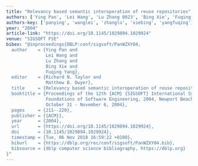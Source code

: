 ```yaml
---
title: "Relevancy based semantic interoperation of reuse repositories"
authors: ['Ying Pan', 'Lei Wang', 'Lu Zhang 0023', 'Bing Xie', 'Fuqing Yang']
authors-key: ['panying', 'wanglei', 'zhanglu', 'xiebing', 'yangfuqing']
year: "2004"
article-link: "https://doi.org/10.1145/1029894.1029924"
venue: "SIGSOFT FSE"
bibex: "@inproceedings{DBLP:conf/sigsoft/PanWZXY04,
  author    = {Ying Pan and
               Lei Wang and
               Lu Zhang and
               Bing Xie and
               Fuqing Yang},
  editor    = {Richard N. Taylor and
               Matthew B. Dwyer},
  title     = {Relevancy based semantic interoperation of reuse repositories},
  booktitle = {Proceedings of the 12th {ACM} {SIGSOFT} International Symposium on
               Foundations of Software Engineering, 2004, Newport Beach, CA, USA,
               October 31 - November 6, 2004},
  pages     = {211--220},
  publisher = {{ACM}},
  year      = {2004},
  url       = {https://doi.org/10.1145/1029894.1029924},
  doi       = {10.1145/1029894.1029924},
  timestamp = {Tue, 06 Nov 2018 16:59:22 +0100},
  biburl    = {https://dblp.org/rec/conf/sigsoft/PanWZXY04.bib},
  bibsource = {dblp computer science bibliography, https://dblp.org}
}"
---
```


